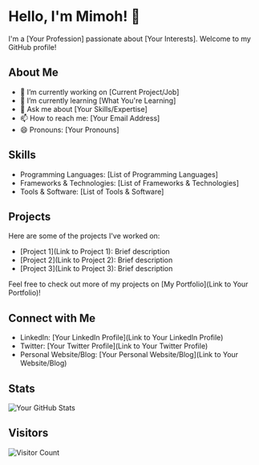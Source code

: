 # Hello, I'm Mimoh! 👋

I'm a [Your Profession] passionate about [Your Interests]. Welcome to my GitHub profile!

## About Me

- 🔭 I’m currently working on [Current Project/Job]
- 🌱 I’m currently learning [What You're Learning]
- 💬 Ask me about [Your Skills/Expertise]
- 📫 How to reach me: [Your Email Address]
- 😄 Pronouns: [Your Pronouns]

## Skills

- Programming Languages: [List of Programming Languages]
- Frameworks & Technologies: [List of Frameworks & Technologies]
- Tools & Software: [List of Tools & Software]

## Projects

Here are some of the projects I've worked on:

- [Project 1](Link to Project 1): Brief description
- [Project 2](Link to Project 2): Brief description
- [Project 3](Link to Project 3): Brief description

Feel free to check out more of my projects on [My Portfolio](Link to Your Portfolio)!

## Connect with Me

- LinkedIn: [Your LinkedIn Profile](Link to Your LinkedIn Profile)
- Twitter: [Your Twitter Profile](Link to Your Twitter Profile)
- Personal Website/Blog: [Your Personal Website/Blog](Link to Your Website/Blog)

## Stats

![Your GitHub Stats](https://github-readme-stats.vercel.app/api?username=YourGitHubUsername&show_icons=true&theme=radical)

## Visitors

![Visitor Count](https://profile-counter.glitch.me/YourGitHubUsername/count.svg)

